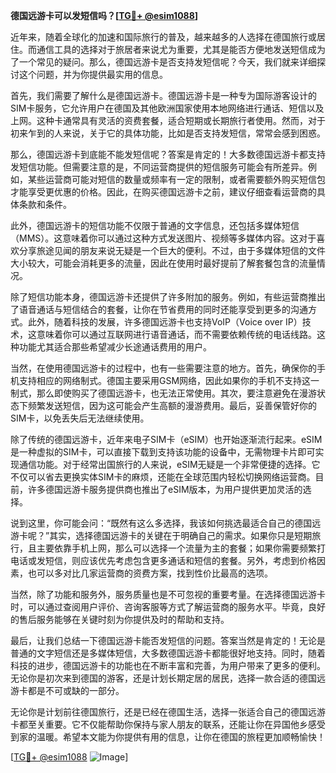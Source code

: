 **德国远游卡可以发短信吗？[[TG💪+ @esim1088](https://t.me/s/esim1088)]**

近年来，随着全球化的加速和国际旅行的普及，越来越多的人选择在德国旅行或居住。而通信工具的选择对于旅居者来说尤为重要，尤其是能否方便地发送短信成为了一个常见的疑问。那么，德国远游卡是否支持发短信呢？今天，我们就来详细探讨这个问题，并为你提供最实用的信息。

首先，我们需要了解什么是德国远游卡。德国远游卡是一种专为国际游客设计的SIM卡服务，它允许用户在德国及其他欧洲国家使用本地网络进行通话、短信以及上网。这种卡通常具有灵活的资费套餐，适合短期或长期旅行者使用。然而，对于初来乍到的人来说，关于它的具体功能，比如是否支持发短信，常常会感到困惑。

那么，德国远游卡到底能不能发短信呢？答案是肯定的！大多数德国远游卡都支持发短信功能。但需要注意的是，不同运营商提供的短信服务可能会有所差异。例如，某些运营商可能对短信的数量或频率有一定的限制，或者需要额外购买短信包才能享受更优惠的价格。因此，在购买德国远游卡之前，建议仔细查看运营商的具体条款和条件。

此外，德国远游卡的短信功能不仅限于普通的文字信息，还包括多媒体短信（MMS）。这意味着你可以通过这种方式发送图片、视频等多媒体内容。这对于喜欢分享旅途见闻的朋友来说无疑是一个巨大的便利。不过，由于多媒体短信的文件大小较大，可能会消耗更多的流量，因此在使用时最好提前了解套餐包含的流量情况。

除了短信功能本身，德国远游卡还提供了许多附加的服务。例如，有些运营商推出了语音通话与短信结合的套餐，让你在节省费用的同时还能享受到更多的沟通方式。此外，随着科技的发展，许多德国远游卡也支持VoIP（Voice over IP）技术，这意味着你可以通过互联网进行语音通话，而不需要依赖传统的电话线路。这种功能尤其适合那些希望减少长途通话费用的用户。

当然，在使用德国远游卡的过程中，也有一些需要注意的地方。首先，确保你的手机支持相应的网络制式。德国主要采用GSM网络，因此如果你的手机不支持这一制式，那么即使购买了德国远游卡，也无法正常使用。其次，要注意避免在漫游状态下频繁发送短信，因为这可能会产生高额的漫游费用。最后，妥善保管好你的SIM卡，以免丢失后无法继续使用。

除了传统的德国远游卡，近年来电子SIM卡（eSIM）也开始逐渐流行起来。eSIM是一种虚拟的SIM卡，可以直接下载到支持该功能的设备中，无需物理卡片即可实现通信功能。对于经常出国旅行的人来说，eSIM无疑是一个非常便捷的选择。它不仅可以省去更换实体SIM卡的麻烦，还能在全球范围内轻松切换网络运营商。目前，许多德国远游卡服务提供商也推出了eSIM版本，为用户提供更加灵活的选择。

说到这里，你可能会问：“既然有这么多选择，我该如何挑选最适合自己的德国远游卡呢？”其实，选择德国远游卡的关键在于明确自己的需求。如果你只是短期旅行，且主要依靠手机上网，那么可以选择一个流量为主的套餐；如果你需要频繁打电话或发短信，则应该优先考虑包含更多通话和短信的套餐。另外，考虑到价格因素，也可以多对比几家运营商的资费方案，找到性价比最高的选项。

当然，除了功能和服务外，服务质量也是不可忽视的重要考量。在选择德国远游卡时，可以通过查阅用户评价、咨询客服等方式了解运营商的服务水平。毕竟，良好的售后服务能够在关键时刻为你提供及时的帮助和支持。

最后，让我们总结一下德国远游卡能否发短信的问题。答案当然是肯定的！无论是普通的文字短信还是多媒体短信，大多数德国远游卡都能很好地支持。同时，随着科技的进步，德国远游卡的功能也在不断丰富和完善，为用户带来了更多的便利。无论你是初次来到德国的游客，还是计划长期定居的居民，选择一款合适的德国远游卡都是不可或缺的一部分。

无论你是计划前往德国旅行，还是已经在德国生活，选择一张适合自己的德国远游卡都至关重要。它不仅能帮助你保持与家人朋友的联系，还能让你在异国他乡感受到家的温暖。希望本文能为你提供有用的信息，让你在德国的旅程更加顺畅愉快！

[[TG💪+ @esim1088](https://t.me/s/esim1088) ![Image](https://i.postimg.cc/4NQfJmqS/Snipaste-2025-05-13-00-14-12.png)]